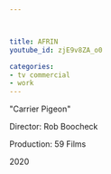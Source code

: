 ```yaml
---



title: AFRIN
youtube_id: zjE9v8ZA_o0

categories: 
- tv commercial
- work
---
```

"Carrier Pigeon"

Director: Rob Boocheck

Production: 59 Films

2020


